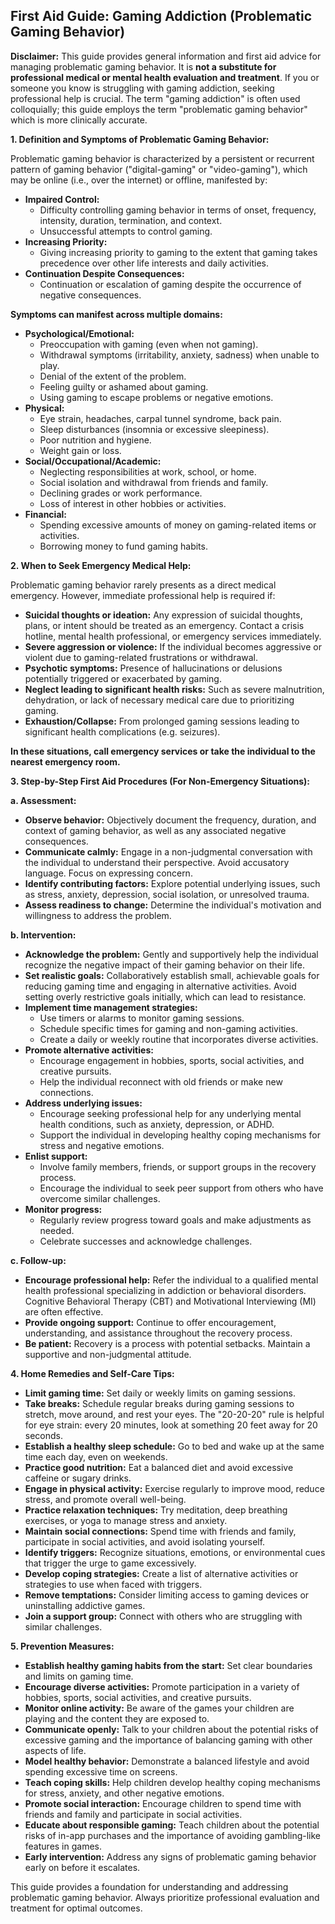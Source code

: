 ## First Aid Guide: Gaming Addiction (Problematic Gaming Behavior)

**Disclaimer:** This guide provides general information and first aid advice for managing problematic gaming behavior. It is **not a substitute for professional medical or mental health evaluation and treatment**. If you or someone you know is struggling with gaming addiction, seeking professional help is crucial.  The term "gaming addiction" is often used colloquially; this guide employs the term "problematic gaming behavior" which is more clinically accurate.

**1. Definition and Symptoms of Problematic Gaming Behavior:**

Problematic gaming behavior is characterized by a persistent or recurrent pattern of gaming behavior ("digital-gaming" or "video-gaming"), which may be online (i.e., over the internet) or offline, manifested by:

*   **Impaired Control:**
    *   Difficulty controlling gaming behavior in terms of onset, frequency, intensity, duration, termination, and context.
    *   Unsuccessful attempts to control gaming.
*   **Increasing Priority:**
    *   Giving increasing priority to gaming to the extent that gaming takes precedence over other life interests and daily activities.
*   **Continuation Despite Consequences:**
    *   Continuation or escalation of gaming despite the occurrence of negative consequences.

**Symptoms can manifest across multiple domains:**

*   **Psychological/Emotional:**
    *   Preoccupation with gaming (even when not gaming).
    *   Withdrawal symptoms (irritability, anxiety, sadness) when unable to play.
    *   Denial of the extent of the problem.
    *   Feeling guilty or ashamed about gaming.
    *   Using gaming to escape problems or negative emotions.
*   **Physical:**
    *   Eye strain, headaches, carpal tunnel syndrome, back pain.
    *   Sleep disturbances (insomnia or excessive sleepiness).
    *   Poor nutrition and hygiene.
    *   Weight gain or loss.
*   **Social/Occupational/Academic:**
    *   Neglecting responsibilities at work, school, or home.
    *   Social isolation and withdrawal from friends and family.
    *   Declining grades or work performance.
    *   Loss of interest in other hobbies or activities.
*   **Financial:**
    *   Spending excessive amounts of money on gaming-related items or activities.
    *   Borrowing money to fund gaming habits.

**2. When to Seek Emergency Medical Help:**

Problematic gaming behavior rarely presents as a direct medical emergency. However, immediate professional help is required if:

*   **Suicidal thoughts or ideation:** Any expression of suicidal thoughts, plans, or intent should be treated as an emergency.  Contact a crisis hotline, mental health professional, or emergency services immediately.
*   **Severe aggression or violence:** If the individual becomes aggressive or violent due to gaming-related frustrations or withdrawal.
*   **Psychotic symptoms:** Presence of hallucinations or delusions potentially triggered or exacerbated by gaming.
*   **Neglect leading to significant health risks:** Such as severe malnutrition, dehydration, or lack of necessary medical care due to prioritizing gaming.
*   **Exhaustion/Collapse:**  From prolonged gaming sessions leading to significant health complications (e.g. seizures).

**In these situations, call emergency services or take the individual to the nearest emergency room.**

**3. Step-by-Step First Aid Procedures (For Non-Emergency Situations):**

**a. Assessment:**

*   **Observe behavior:**  Objectively document the frequency, duration, and context of gaming behavior, as well as any associated negative consequences.
*   **Communicate calmly:** Engage in a non-judgmental conversation with the individual to understand their perspective. Avoid accusatory language. Focus on expressing concern.
*   **Identify contributing factors:** Explore potential underlying issues, such as stress, anxiety, depression, social isolation, or unresolved trauma.
*   **Assess readiness to change:** Determine the individual's motivation and willingness to address the problem.

**b. Intervention:**

*   **Acknowledge the problem:** Gently and supportively help the individual recognize the negative impact of their gaming behavior on their life.
*   **Set realistic goals:**  Collaboratively establish small, achievable goals for reducing gaming time and engaging in alternative activities.  Avoid setting overly restrictive goals initially, which can lead to resistance.
*   **Implement time management strategies:**
    *   Use timers or alarms to monitor gaming sessions.
    *   Schedule specific times for gaming and non-gaming activities.
    *   Create a daily or weekly routine that incorporates diverse activities.
*   **Promote alternative activities:**
    *   Encourage engagement in hobbies, sports, social activities, and creative pursuits.
    *   Help the individual reconnect with old friends or make new connections.
*   **Address underlying issues:**
    *   Encourage seeking professional help for any underlying mental health conditions, such as anxiety, depression, or ADHD.
    *   Support the individual in developing healthy coping mechanisms for stress and negative emotions.
*   **Enlist support:**
    *   Involve family members, friends, or support groups in the recovery process.
    *   Encourage the individual to seek peer support from others who have overcome similar challenges.
*   **Monitor progress:**
    *   Regularly review progress toward goals and make adjustments as needed.
    *   Celebrate successes and acknowledge challenges.

**c. Follow-up:**

*   **Encourage professional help:** Refer the individual to a qualified mental health professional specializing in addiction or behavioral disorders. Cognitive Behavioral Therapy (CBT) and Motivational Interviewing (MI) are often effective.
*   **Provide ongoing support:** Continue to offer encouragement, understanding, and assistance throughout the recovery process.
*   **Be patient:** Recovery is a process with potential setbacks.  Maintain a supportive and non-judgmental attitude.

**4. Home Remedies and Self-Care Tips:**

*   **Limit gaming time:** Set daily or weekly limits on gaming sessions.
*   **Take breaks:**  Schedule regular breaks during gaming sessions to stretch, move around, and rest your eyes. The "20-20-20" rule is helpful for eye strain: every 20 minutes, look at something 20 feet away for 20 seconds.
*   **Establish a healthy sleep schedule:** Go to bed and wake up at the same time each day, even on weekends.
*   **Practice good nutrition:** Eat a balanced diet and avoid excessive caffeine or sugary drinks.
*   **Engage in physical activity:** Exercise regularly to improve mood, reduce stress, and promote overall well-being.
*   **Practice relaxation techniques:**  Try meditation, deep breathing exercises, or yoga to manage stress and anxiety.
*   **Maintain social connections:**  Spend time with friends and family, participate in social activities, and avoid isolating yourself.
*   **Identify triggers:** Recognize situations, emotions, or environmental cues that trigger the urge to game excessively.
*   **Develop coping strategies:**  Create a list of alternative activities or strategies to use when faced with triggers.
*   **Remove temptations:**  Consider limiting access to gaming devices or uninstalling addictive games.
*   **Join a support group:**  Connect with others who are struggling with similar challenges.

**5. Prevention Measures:**

*   **Establish healthy gaming habits from the start:**  Set clear boundaries and limits on gaming time.
*   **Encourage diverse activities:**  Promote participation in a variety of hobbies, sports, social activities, and creative pursuits.
*   **Monitor online activity:**  Be aware of the games your children are playing and the content they are exposed to.
*   **Communicate openly:**  Talk to your children about the potential risks of excessive gaming and the importance of balancing gaming with other aspects of life.
*   **Model healthy behavior:**  Demonstrate a balanced lifestyle and avoid spending excessive time on screens.
*   **Teach coping skills:**  Help children develop healthy coping mechanisms for stress, anxiety, and other negative emotions.
*   **Promote social interaction:**  Encourage children to spend time with friends and family and participate in social activities.
*   **Educate about responsible gaming:**  Teach children about the potential risks of in-app purchases and the importance of avoiding gambling-like features in games.
*   **Early intervention:** Address any signs of problematic gaming behavior early on before it escalates.

This guide provides a foundation for understanding and addressing problematic gaming behavior. Always prioritize professional evaluation and treatment for optimal outcomes.
